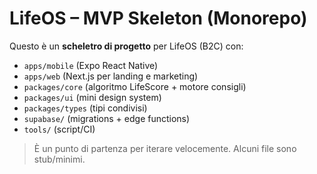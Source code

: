 # LifeOS – MVP Skeleton (Monorepo)

Questo è un **scheletro di progetto** per LifeOS (B2C) con:
- `apps/mobile` (Expo React Native)
- `apps/web` (Next.js per landing e marketing)
- `packages/core` (algoritmo LifeScore + motore consigli)
- `packages/ui` (mini design system)
- `packages/types` (tipi condivisi)
- `supabase/` (migrations + edge functions)
- `tools/` (script/CI)

> È un punto di partenza per iterare velocemente. Alcuni file sono stub/minimi.
